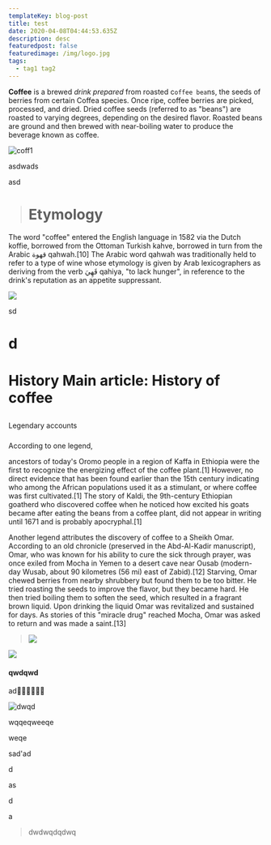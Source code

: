 ```yaml
---
templateKey: blog-post
title: test
date: 2020-04-08T04:44:53.635Z
description: desc
featuredpost: false
featuredimage: /img/logo.jpg
tags:
  - tag1 tag2
---
```

**Coffee** is a brewed *drink prepared* from roasted c`offee bea`ns, the seeds of berries from certain Coffea species. Once ripe, coffee berries are picked, processed, and dried. Dried coffee seeds (referred to as "beans") are roasted to varying degrees, depending on the desired flavor. Roasted beans are ground and then brewed with near-boiling water to produce the beverage known as coffee.

![](/img/1200px-a_small_cup_of_coffee.jpg "coff1")

asdwads

asd

> # Etymology

The word "coffee" entered the English language in 1582 via the Dutch koffie, borrowed from the Ottoman Turkish kahve, borrowed in turn from the Arabic قهوة qahwah.\[10] The Arabic word qahwah was traditionally held to refer to a type of wine whose etymology is given by Arab lexicographers as deriving from the verb قَهِيَ qahiya, "to lack hunger", in reference to the drink's reputation as an appetite suppressant.



![](/img/coffee_beans_unroasted.jpg)

sd

# d



# History Main article: History of coffee

## 
Legendary accounts

### 
According to one legend, 





ancestors of today's Oromo people in a region of Kaffa in Ethiopia were the first to recognize the energizing effect of the coffee plant.\[1] However, no direct evidence that has been found earlier than the 15th century indicating who among the African populations used it as a stimulant, or where coffee was first cultivated.\[1] The story of Kaldi, the 9th-century Ethiopian goatherd who discovered coffee when he noticed how excited his goats became after eating the beans from a coffee plant, did not appear in writing until 1671 and is probably apocryphal.\[1]

Another legend attributes the discovery of coffee to a Sheikh Omar. According to an old chronicle (preserved in the Abd-Al-Kadir manuscript), Omar, who was known for his ability to cure the sick through prayer, was once exiled from Mocha in Yemen to a desert cave near Ousab (modern-day Wusab, about 90 kilometres (56 mi) east of Zabid).\[12] Starving, Omar chewed berries from nearby shrubbery but found them to be too bitter. He tried roasting the seeds to improve the flavor, but they became hard. He then tried boiling them to soften the seed, which resulted in a fragrant brown liquid. Upon drinking the liquid Omar was revitalized and sustained for days. As stories of this "miracle drug" reached Mocha, Omar was asked to return and was made a saint.\[13]



> ![](/img/bellin_-_plan_de_la_ville_de_moka.png)

![](/img/mocha_dapper_1680.jpg)

#### qwdqwd

ad👱‍♂️👳‍♀️👳‍♀️

![dwqd](/img/blog-index.jpg "title")

wqqeqweeqe

weqe

sad'ad

d

as

d

a

> dwdwqdqdwq